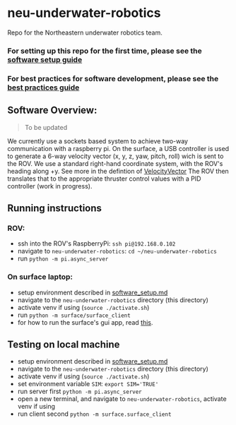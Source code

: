 # neu-underwater-robotics
Repo for the Northeastern underwater robotics team.

### For setting up this repo for the first time, please see the [software setup guide](software_setup.md)
### For best practices for software development, please see the [best practices guide](best_practices.md)


## Software Overview:
> To be updated

We currently use a sockets based system to achieve two-way communication with a raspberry pi. On the surface, a USB controller is used to generate a 6-way velocity vector (x, y, z, yaw, pitch, roll) wich is sent to the ROV. We use a standard right-hand coordinate system, with the ROV's heading along +y. See more in the defintion of [VelocityVector](common/utils.py)  The ROV then translates that to the appropriate thruster control values with a PID controller (work in progress).

## Running instructions

### ROV:
- ssh into the ROV's RaspberryPi: `ssh pi@192.168.0.102`
- navigate to `neu-underwater-robotics`: `cd ~/neu-underwater-robotics`
- run `python -m pi.async_server`

### On surface laptop:
- setup environment described in [software_setup.md](software_setup.md)
- navigate to the `neu-underwater-robotics` directory (this directory)
- activate venv if using (`source ./activate.sh`)
- run `python -m surface/surface_client`
- for how to run the surface's gui app, read [this](./surface/README.md).

## Testing on local machine
- setup environment described in [software_setup.md](software_setup.md)
- navigate to the `neu-underwater-robotics` directory (this directory)
- activate venv if using (`source ./activate.sh`)
- set environment variable `SIM`: `export SIM='TRUE'`
- run server first `python -m pi.async_server`
- open a new terminal, and navigate to `neu-underwater-robotics`, activate venv if using
- run client second `python -m surface.surface_client`



